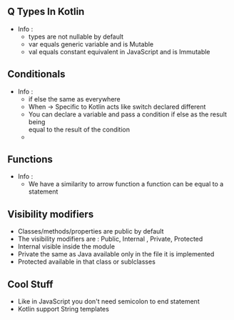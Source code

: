 Q   Types In Kotlin
-
 - Info : 
     - types are not nullable by default 
     - var equals generic variable and is Mutable
     - val equals constant equivalent in JavaScript and is Immutable
   

Conditionals 
- 
- Info :
   - if else the same as everywhere
   - When -> Specific to Kotlin acts like switch declared different
   - You can declare a variable and pass a condition if else as the result being  
     equal to the result of the condition
   -    
    
Functions
-
- Info :
    - We have a similarity to arrow function a function can be equal to a statement
    
Visibility modifiers 
-  
 - Classes/methods/properties are public by default 
 - The visibility modifiers are : Public, Internal , Private, Protected
 - Internal visible inside the module 
 - Private the same as Java available only in the file it is implemented 
 - Protected available in that class or sublclasses

Cool Stuff
-
- Like in JavaScript you don't need semicolon to end statement
- Kotlin support String templates